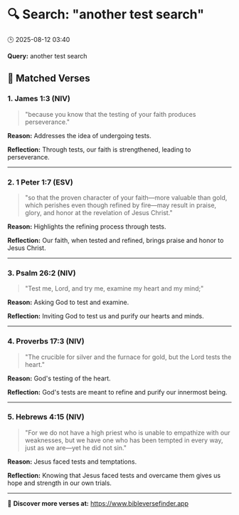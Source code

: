 # 🔍 Search: "another test search"
🕒 2025-08-12 03:40

**Query:** another test search

## 📖 Matched Verses

### 1. James 1:3 (NIV)
> "because you know that the testing of your faith produces perseverance."

**Reason:** Addresses the idea of undergoing tests.

**Reflection:** Through tests, our faith is strengthened, leading to perseverance.

---

### 2. 1 Peter 1:7 (ESV)
> "so that the proven character of your faith—more valuable than gold, which perishes even though refined by fire—may result in praise, glory, and honor at the revelation of Jesus Christ."

**Reason:** Highlights the refining process through tests.

**Reflection:** Our faith, when tested and refined, brings praise and honor to Jesus Christ.

---

### 3. Psalm 26:2 (NIV)
> "Test me, Lord, and try me, examine my heart and my mind;"

**Reason:** Asking God to test and examine.

**Reflection:** Inviting God to test us and purify our hearts and minds.

---

### 4. Proverbs 17:3 (NIV)
> "The crucible for silver and the furnace for gold, but the Lord tests the heart."

**Reason:** God's testing of the heart.

**Reflection:** God's tests are meant to refine and purify our innermost being.

---

### 5. Hebrews 4:15 (NIV)
> "For we do not have a high priest who is unable to empathize with our weaknesses, but we have one who has been tempted in every way, just as we are—yet he did not sin."

**Reason:** Jesus faced tests and temptations.

**Reflection:** Knowing that Jesus faced tests and overcame them gives us hope and strength in our own trials.

---

🔗 **Discover more verses at:** https://www.bibleversefinder.app

